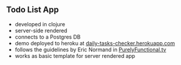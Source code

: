 ## Todo List App

- developed in clojure
- server-side rendered
- connects to a Postgres DB
- demo deployed to heroku at [daily-tasks-checker.herokuapp.com](http://daily-tasks-checker.herokuapp.com)
- follows the guidelines by Eric Normand in [PurelyFunctional.tv](https://purelyfunctional.tv/)
- works as basic template for server rendered app 

